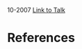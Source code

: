 

10-2007
[Link to Talk](https://www.churchofjesuschrist.org/study/general-conference/2007/10/sunday-afternoon-session?lang=eng)



# References

